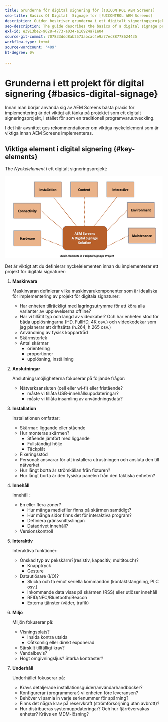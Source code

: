 ```yaml
---
title: Grunderna för digital signering för [!UICONTROL AEM Screens]
seo-title: Basics Of Digital  Signage for [!UICONTROL AEM Screens]
description: Guiden beskriver grunderna i ett digitalt signeringsprojekt
seo-description: The guide describes the basics of a digital signage project
exl-id: e3913be2-9028-4773-a034-e16924a71e04
source-git-commit: 707833ddd8ab2573abcac4e9a77ec88778624435
workflow-type: tm+mt
source-wordcount: '409'
ht-degree: 0%

---
```


# Grunderna i ett projekt för digital signering {#basics-digital-signage}

Innan man börjar använda sig av AEM Screens bästa praxis för implementering är det viktigt att tänka på projektet som ett digitalt signeringsprojekt, i stället för som en traditionell programvaruutveckling.

I det här avsnittet ges rekommendationer om viktiga nyckelelement som är viktiga innan AEM Screens implementeras.

## Viktiga element i digital signering {#key-elements}

The *Nyckelelement* i ett digitalt signeringsprojekt:

![](/help/assets/Elements-Revised.png)

Det är viktigt att du definierar nyckelelementen innan du implementerar ett projekt för digitala signaturer:

1. **Maskinvara**

   Maskinvaran definierar vilka maskinvarukomponenter som är idealiska för implementering av projekt för digitala signaturer:
   * Har enheten tillräckligt med lagringsutrymme för att köra alla varianter av upplevelserna offline?
   * Har vi tillåtit typ och längd av videokabel? Och har enheten stöd för båda upplösningarna (HD, FullHD, 4K osv.) och videokodekar som jag planerar att driftsätta (h.264, h.265 osv.)
   * Användning av fysisk koppartråd
   * Skärmstorlek
   * Antal skärmar
      * orientering
      * proportioner
      * upplösning, inställning

1. **Anslutningar**

   Anslutningsmöjligheterna fokuserar på följande frågor:
   * Nätverksansluten (cell eller wi-fi) eller fristående?
      * måste vi tillåta USB-innehållsuppdateringar?
      * måste vi tillåta insamling av användningsdata?

1. **Installation**

   Installationen omfattar:
   * Skärmar: liggande eller stående
   * Hur monteras skärmen?
      * Stående jämfört med liggande
      * Fullständigt hölje
      * Täckplåt
   * Fixeringsstöd
   * Personal: ansvarar för att installera utrustningen och ansluta den till nätverket
   * Hur långt borta är strömkällan från fixturen?
   * Hur långt borta är den fysiska panelen från den faktiska enheten?

1. **Innehåll**

   Innehåll:
   * En eller flera zoner?
      * Hur många mediefiler finns på skärmen samtidigt?
      * Hur många sidor finns det för interaktiva program?
      * Definiera gränssnittsslingan
      * Datadrivet innehåll?
   * Versionskontroll

1. **Interaktiv**

   Interaktiva funktioner:
   * Önskad typ av pekskärm?(resistiv, kapacitiv, multitouch)?
      * Knapptryck
      * Gesture
   * Datautlösare (I/O)?
      * Skicka och ta emot seriella kommandon (kontaktstängning, PLC osv.)
      * Inkommande data visas på skärmen (RSS) eller utlöser innehåll
      * RFID/NFC/Bluetooth/iBeacon
      * Externa tjänster (väder, trafik)

1. **Miljö**

   Miljön fokuserar på:
   * Visningsplats?
      * Insida kontra utsida
      * Oåtkomlig eller direkt exponerad
   * Särskilt tillfälligt krav?
   * Vandalbevis?
   * Högt omgivningsljus? Starka kontraster?

1. **Underhåll**

   Underhållet fokuserar på:

   * Krävs detaljerade installationsguider/användarhandböcker?
   * Konfigurerar (programmerar) vi enheten före leveransen?
   * Behöver vi samla in varje serienummer för spårning?
   * Finns det några krav på reservkraft (strömförsörjning utan avbrott)?
   * Hur distribueras systemuppdateringar? Och hur fjärrövervakas enheter? Krävs en MDM-lösning?
